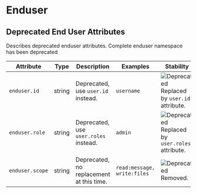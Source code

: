 <!--- Hugo front matter used to generate the website version of this page:
--->

<!-- NOTE: THIS FILE IS AUTOGENERATED. DO NOT EDIT BY HAND. -->
<!-- see templates/registry/markdown/attribute_namespace.md.j2 -->

# Enduser

## Deprecated End User Attributes

Describes deprecated enduser attributes. Complete enduser namespace has been deprecated

| Attribute       | Type   | Description                              | Examples                    | Stability                                                                                          |
| --------------- | ------ | ---------------------------------------- | --------------------------- | -------------------------------------------------------------------------------------------------- |
| `enduser.id`    | string | Deprecated, use `user.id` instead.       | `username`                  | ![Deprecated](https://img.shields.io/badge/-deprecated-red)<br>Replaced by `user.id` attribute.    |
| `enduser.role`  | string | Deprecated, use `user.roles` instead.    | `admin`                     | ![Deprecated](https://img.shields.io/badge/-deprecated-red)<br>Replaced by `user.roles` attribute. |
| `enduser.scope` | string | Deprecated, no replacement at this time. | `read:message, write:files` | ![Deprecated](https://img.shields.io/badge/-deprecated-red)<br>Removed.                            |
